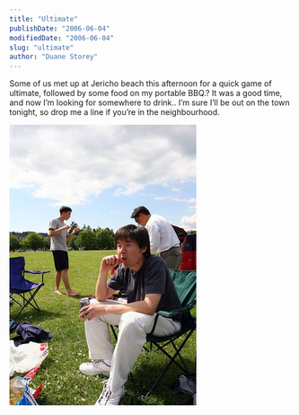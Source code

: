 ```yaml
---
title: "Ultimate"
publishDate: "2006-06-04"
modifiedDate: "2006-06-04"
slug: "ultimate"
author: "Duane Storey"
---
```


Some of us met up at Jericho beach this afternoon for a quick game of ultimate, followed by some food on my portable BBQ.? It was a good time, and now I’m looking for somewhere to drink.. I’m sure I’ll be out on the town tonight, so drop me a line if you’re in the neighbourhood.

[![Hesty](_images/ultimate-1.jpg)](http://www.flickr.com/photos/duanestorey/159652871/)